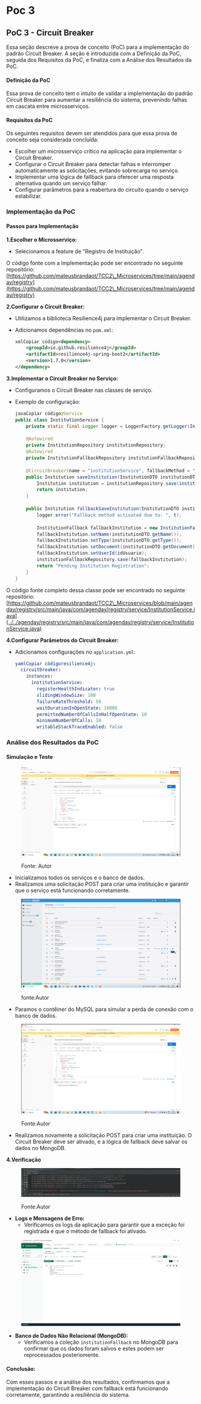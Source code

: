 # Poc 3

## **PoC 3 - Circuit Breaker**

Essa seção descreve a prova de conceito (PoC) para a implementação do padrão Circuit Breaker. A seção é introduzida com a Definição da PoC, seguida dos Requisitos da PoC, e finaliza com a Análise dos Resultados da PoC.

#### **Definição da PoC**

Essa prova de conceito tem o intuito de validar a implementação do padrão Circuit Breaker para aumentar a resiliência do sistema, prevenindo falhas em cascata entre microsserviços.

#### **Requisitos da PoC**

Os seguintes requisitos devem ser atendidos para que essa prova de conceito seja considerada concluída:

* Escolher um microsserviço crítico na aplicação para implementar o Circuit Breaker.
* Configurar o Circuit Breaker para detectar falhas e interromper automaticamente as solicitações, evitando sobrecarga no serviço.
* Implementar uma lógica de fallback para oferecer uma resposta alternativa quando um serviço falhar.
* Configurar parâmetros para a reabertura do circuito quando o serviço estabilizar.

### **Implementação da PoC**

#### **Passos para Implementação**

**1.Escolher o Microsserviço:**

* Selecionamos a feature de "Registro de Instituição".

O código fonte com a implementação pode ser encontrado no seguinte repositório: [https://github.com/mateusbrandaot/TCC2\_Microservices/tree/main/agenday/registry](https://github.com/mateusbrandaot/TCC2\_Microservices/tree/main/agenday/registry)

**2.Configurar o Circuit Breaker:**

* Utilizamos a biblioteca Resilience4j para implementar o Circuit Breaker.
*   Adicionamos dependências no `pom.xml`:

    ```xml
    xmlCopiar código<dependency>
        <groupId>io.github.resilience4j</groupId>
        <artifactId>resilience4j-spring-boot2</artifactId>
        <version>1.7.0</version>
    </dependency>
    ```

**3.Implementar o Circuit Breaker no Serviço:**

* Configuramos o Circuit Breaker nas classes de serviço.
*   Exemplo de configuração:

    ```java
    javaCopiar código@Service
    public class InstitutionService {
        private static final Logger logger = LoggerFactory.getLogger(InstitutionService.class);

        @Autowired
        private InstitutionRepository institutionRepository;
        @Autowired
        private InstitutionFallbackRepository institutionFallbackRepository;

        @CircuitBreaker(name = "institutionService", fallbackMethod = "fallbackSaveInstitution")
        public Institution saveInstitution(InstitutionDTO institutionDTO, Long idUsuario) {
            Institution institution = institutionRepository.save(institutionBuild(institutionDTO, idUsuario));
            return institution;
        }

        public Institution fallbackSaveInstitution(InstitutionDTO institutionDTO, Long idUsuario, Throwable t) {
            logger.error("Fallback method activated due to: ", t);

            InstitutionFallback fallbackInstitution = new InstitutionFallback();
            fallbackInstitution.setName(institutionDTO.getName());
            fallbackInstitution.setType(institutionDTO.getType());
            fallbackInstitution.setDocument(institutionDTO.getDocument());
            fallbackInstitution.setUserId(idUsuario);
            institutionFallbackRepository.save(fallbackInstitution);
            return "Pending Institution Registration";
        }
    }
    ```

O código fonte completo dessa classe pode ser encontrado no seguinte repositório: [https://github.com/mateusbrandaot/TCC2\_Microservices/blob/main/agenday/registry/src/main/java/com/agenday/registry/service/InstitutionService.java](../../agenday/registry/src/main/java/com/agenday/registry/service/InstitutionService.java)

**4.Configurar Parâmetros do Circuit Breaker:**

*   Adicionamos configurações no `application.yml`:

    ```yaml
    yamlCopiar códigoresilience4j:
      circuitbreaker:
        instances:
          institutionService:
            registerHealthIndicator: true
            slidingWindowSize: 100
            failureRateThreshold: 50
            waitDurationInOpenState: 10000
            permittedNumberOfCallsInHalfOpenState: 10
            minimumNumberOfCalls: 10
            writableStackTraceEnabled: false
    ```

### **Análise dos Resultados da PoC**

#### **Simulação e Teste**

<figure><img src="../.gitbook/assets/image (7).png" alt=""><figcaption><p>Fonte: Autor</p></figcaption></figure>

* Inicializamos todos os serviços e o banco de dados.
* Realizamos uma solicitação POST para criar uma instituição e garantir que o serviço está funcionando corretamente.

<figure><img src="../.gitbook/assets/image (8).png" alt=""><figcaption><p>fonte:Autor</p></figcaption></figure>

* Paramos o contêiner do MySQL para simular a perda de conexão com o banco de dados.

<figure><img src="../.gitbook/assets/image (9).png" alt=""><figcaption><p>Fonte:Autor</p></figcaption></figure>

* Realizamos novamente a solicitação POST para criar uma instituição. O Circuit Breaker deve ser ativado, e a lógica de fallback deve salvar os dados no MongoDB.

**4.Verificação**

<figure><img src="../.gitbook/assets/image (10).png" alt=""><figcaption><p>Fonte:Autor</p></figcaption></figure>

* **Logs e Mensagens de Erro:**
  * Verificamos os logs da aplicação para garantir que a exceção foi registrada e que o método de fallback foi ativado.

<figure><img src="../.gitbook/assets/image (11).png" alt=""><figcaption></figcaption></figure>

* **Banco de Dados Não Relacional (MongoDB):**
  * Verificamos a coleção `institutionFallback` no MongoDB para confirmar que os dados foram salvos e estes podem ser reprocessados posteriomente.

#### Conclusão:

Com esses passos e a análise dos resultados, confirmamos que a implementação do Circuit Breaker com fallback está funcionando corretamente, garantindo a resiliência do sistema.

